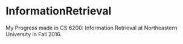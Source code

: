 # InformationRetrieval
My Progress made in CS 6200: Information Retrieval at Northeastern University in Fall 2016. 
